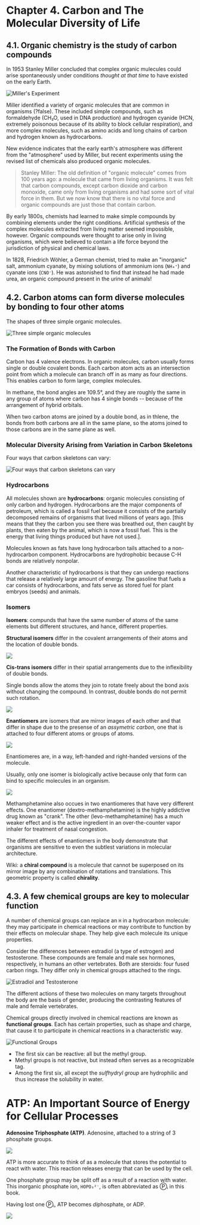 # Chapter 4. Carbon and The Molecular Diversity of Life


## 4.1. Organic chemistry is the study of carbon compounds

In 1953 Stanley Miller concluded that complex organic mulecules could arise spontaneously under conditions *thought at that time* to have existed on the early Earth.

![Miller's Experiment](img/04/millers-experiment.png)

Miller identified a variety of organic molecules that are common in organisms (?false). These included simple compounds, such as formaldehyde (CH₂O, used in DNA production) and hydrogen cyanide (HCN, extremely poisonous because of its ability to block cellular respiration), and more complex molecules, such as amino acids and long chains of carbon and hydrogen known as hydrocarbons.

New evidence indicates that the early earth's atmosphere was different from the "atmosphere" used by Miller,  but recent experiments using the revised list of chemicals also produced organic molecules.

> Stanley Miller: The old definition of "organic molecule" comes from 100 years ago: a molecule that came from living organisms. It was felt that carbon compounds, except carbon dioxide and carbon monoxide, came only from living organisms and had some sort of vital force in them. But we now know that there is no vital force and organic compounds are just those that contain carbon.

By early 1800s, chemists had learned to make simple compounds by combining elements under the right conditions. Artificial synthesis of the complex molecules extracted from living matter seemed impossible, however. Organic compounds were thought to arise only in living organisms, which were believed to contain a life force beyond the jurisdiction of physical and chemical laws.

In 1828, Friedrich Wöhler, a German chemist, tried to make an "inorganic" salt, ammonium cyanate, by mixing solutions of ammonium ions (`NH₄⁺`) and cyanate ions (`CNO⁻`). He was astonished to find that instead he had made urea, an organic compound present in the urine of animals!



## 4.2. Carbon atoms can form diverse molecules by bonding to four other atoms
The shapes of three simple organic molecules.

![Three simple organic molecules](img/04/methane-ethane-ethlene.png)

### The Formation of Bonds with Carbon
Carbon has 4 valence electrons. In organic molecules, carbon usually forms single or double covalent bonds. Each carbon atom acts as an intersection point from which a molecule can branch off in as many as four directions. This enables carbon to form large, complex molecules.

In methane, the bond angles are 109.5°, and they are roughly the same in any group of atoms where carbon has 4 single bonds -- because of the arrangement of hybrid orbitals.

When two carbon atoms are joined by a double bond, as in thlene, the bonds from both carbons are all in the same plane, so the atoms joined to those carbons are in the same plane as well.

### Molecular Diversity Arising from Variation in Carbon Skeletons

Four ways that carbon skeletons can vary:

![Four ways that carbon skeletons can vary](img/04/four-ways-that-carbon-skeletons-can-vary.png)

### Hydrocarbons

All molecules shown are **hydrocarbons**: organic molecules consisting of only carbon and hydrogen. Hydrocarbons are the major components of petroleum, which is called a fossil fuel because it consists of the partially decomposed remains of organisms that lived millions of years ago. [this means that they the carbon you see there was breathed out, then caught by plants, then eaten by the animal, which is now a fossil fuel. This is the energy that living things produced but have not used.].

Molecules known as fats have long hydrocarbon tails attached to a non-hydrocarbon component.
Hydrocarbons are hydrophobic because C-H bonds are relatively nonpolar.

Another characteristic of hydrocarbons is that they can undergo reactions that release a relatively large amount of energy. The gasoline that fuels a car consists of hydrocarbons, and fats serve as stored fuel for plant embryos (seeds) and animals.

### Isomers
**Isomers**: compunds that have the same number of atoms of the same elements but different structures, and hance, different properties.

**Structural isomers** differ in the covalent arrangements of their atoms and the location of double bonds.

![](img/04/isomers-structural.png)

**Cis-trans isomers** differ in their spatial arrangements due to the inflexibility of double bonds.

Single bonds allow the atoms they join to rotate freely about the bond axis without changing the compound. In contrast, double bonds do not permit such rotation.

![](img/04/isomers-cistrans.png)

**Enantiomers** are isomers that are mirror images of each other and that differ in shape due to the presense of an *assymetric carbon*, one that is attached to four different atoms or groups of atoms.

![](img/04/isomers-enantiomeres.png)

Enantiomeres are, in a way, left-handed and right-handed versions of the molecule.

Usually, only one isomer is biologically active because only that form can bind to specific molecules in an organism.

![](img/04/isomers-enantiomeres-examples.png)

Methamphetamine also occues in two enantiomeres that have very different effects. One enantiomer (dextro-methamphetamine) is the highly addictive drug known as "crank". The other (levo-methamphetamine) has a much weaker effect and is the active ingredient in an over-the-counter vapor inhaler for treatment of nasal congestion.

The different effects of enantiomers in the body demonstrate that organisms are sensitive to even the subtlest variations in molecular architecture.

Wiki: a **chiral compound** is a molecule that cannot be superposed on its mirror image by any combination of rotations and translations. This geometric property is called **chirality**.



## 4.3. A few chemical groups are key to molecular function

A number of chemical groups can replace an `H` in a hydrocarbon molecule: they may participate in chemical reactions or may contribute to function by their effects on molecular shape. They help give each molecule its unique properties.

Consider the differences between estradiol (a type of estrogen) and testosterone. These compounds are female and male sex hormones, respectively, in humans an other vertebrates. Both are steroids: four fused carbon rings. They differ only in chemical groups attached to the rings.

![Estradiol and Testosterone](img/04/estradiol-and-testosterone.png)

The different actions of these two molecules on many targets throughout the body are the basis of gender, producing the contrasting features of male and female vertebrates.

Chemical groups directly involved in chemical reactions are known as **functional groups**. Each has certain properties, such as shape and charge, that cause it to participate in chemical reactions in a characteristic way.

![Functional Groups](img/04/functional-groups.png)

* The first six can be reactive: all but the methyl group.
* Methyl groups is not reactive, but instead often serves as a recognizable tag.
* Among the first six, all except the *sulfhydryl group* are hydrophilic and thus increase the solubility in water.

# ATP: An Important Source of Energy for Cellular Processes

**Adenosine Triphosphate (ATP)**. Adenosine, attached to a string of 3 phosphate groups.

![](img/04/ATP-molecule.png)

ATP is more accurate to think of as a molecule that stores the potential to react with water. This reaction releases energy that can be used by the cell.

One phosphate group may be split off as a result of a reaction with water. This inorganic phosphate ion, `HOPO₃²⁻`, is often abbreviated as Ⓟᵢ in this book.

Having lost one Ⓟᵢ, ATP becomes *di*phosphate, or ADP.

![](img/04/ATP-reacts-with-water.png)

